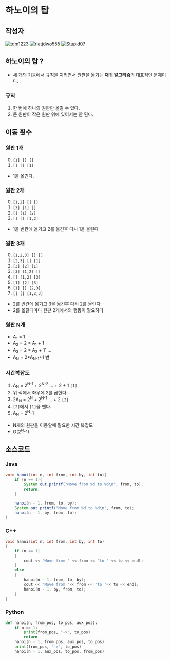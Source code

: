 # **하노이의 탑**

## 작성자
[![tdm1223](https://avatars1.githubusercontent.com/u/21440957?s=100&v=4)](https://github.com/tdm1223)
[![rlatjdwo555](https://avatars0.githubusercontent.com/u/28692938?s=100&v=4)](https://github.com/rlatjdwo555)
[![Stupid07](https://avatars1.githubusercontent.com/u/35564566?s=100&v=4)](https://github.com/Stupid07)

## 하노이의 탑 ?
- 세 개의 기둥에서 규칙을 지키면서 원판을 옮기는 **재귀 알고리즘**의 대표적인 문제이다.

### 규칙
1. 한 번에 하나의 원판만 옮길 수 있다.
2. 큰 원판이 작은 원판 위에 있어서는 안 된다.

## 이동 횟수

### 원판 1개
0. `[1] [] []`
1. `[] [] [1]`
- 1을 옮긴다.

### 원판 2개
0. `[1,2] [] []`
1. `[2] [1] []`
2. `[] [1] [2]`
3. `[] [] [1,2]`
- 1을 빈칸에 옮기고 2를 옮긴후 다시 1을 올린다

### 원판 3개
0. `[1,2,3] [] []`
1. `[2,3] [] [1]`
2. `[3] [2] [1]`
3. `[3] [1,2] []`
4. `[] [1,2] [3]`
5. `[1] [2] [3]`
6. `[1] [] [2,3]`
7. `[] [] [1,2,3]`
- 2를 빈칸에 옮기고 3을 옮긴후 다시 2를 올린다
- 2를 옮길때마다 원판 2개에서의 행동이 필요하다

### 원판 N개
- A<sub>1</sub> = 1
- A<sub>2</sub> = 2 * A<sub>1</sub> + 1
- A<sub>3</sub> = 2 * A<sub>2</sub> + 1`
...
- A<sub>N</sub> = 2*A<sub>N-1</sub>+1 번

### 시간복잡도
1. A<sub>N</sub> = 2<sup>N-1</sup> + 2<sup>N-2</sup> ... + 2 + 1 `[1]`
2. 위 식에서 좌우에 2를 곱한다.
3. 2A<sub>N</sub> = 2<sup>N</sup> + 2<sup>N-1</sup> ... + 2 `[2]`
4. `[2]`에서 `[1]`을 뺀다.
5. A<sub>N</sub> = 2<sup>N</sup>-1

- N개의 원판을 이동할때 필요한 시간 복잡도
- O(2<sup>N</sup>-1)

## 소스코드
### Java
```java
void hanoi(int n, int from, int by, int to){
    if (n == 1){        
        System.out.printf("Move from %d to %d\n", from, to);
        return;
    }

    hanoi(n - 1, from, to, by);
    System.out.printf("Move from %d to %d\n", from, to);
    hanoi(n - 1, by, from, to);
}
```

### C++
```cpp
void hanoi(int n, int from, int by, int to)
{
    if (n == 1)
    {
        cout << "Move from " << from << "to " << to << endl;
    }
    else
    {
        hanoi(n - 1, from, to, by);
        cout << "Move from "<< from << "to "<< to << endl;
        hanoi(n - 1, by, from, to);
    }
}
```

### Python
```python
def hanoi(n, from_pos, to_pos, aux_pos):
    if n == 1:
        print(from_pos, "->", to_pos)
        return
    hanoi(n - 1, from_pos, aux_pos, to_pos)
    print(from_pos, "->", to_pos)
    hanoi(n - 1, aux_pos, to_pos, from_pos)
```
